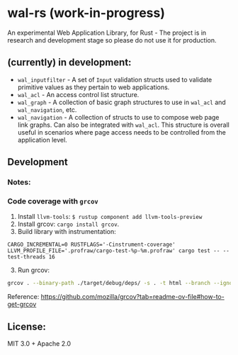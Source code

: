 # wal-rs (work-in-progress)

An experimental Web Application Library, for Rust - The project is in research and development stage so please do not use it for production.

## (currently) in development:

- `wal_inputfilter` - A set of `Input` validation structs used to validate primitive values as they pertain to web applications.
- `wal_acl` - An access control list structure.
- `wal_graph` - A collection of basic graph structures to use in `wal_acl` and `wal_navigation`, etc.
- `wal_navigation` - A collection of structs to use to compose web page link graphs.  Can also be integrated with `wal_acl`.  This structure is overall useful in scenarios where page access needs to be controlled from the application level.

## Development

### Notes:

### Code coverage with `grcov`

1. Install `llvm-tools`: `$ rustup component add llvm-tools-preview`
2. Install grcov: `cargo install grcov`.
2. Build library with instrumentation:
```
CARGO_INCREMENTAL=0 RUSTFLAGS='-Cinstrument-coverage' LLVM_PROFILE_FILE='.profraw/cargo-test-%p-%m.profraw' cargo test -- --test-threads 16
```
3. Run grcov: 
```bash
grcov . --binary-path ./target/debug/deps/ -s . -t html --branch --ignore-not-existing --ignore '../*' --ignore "/*" -o target/coverage/html
```

Reference: https://github.com/mozilla/grcov?tab=readme-ov-file#how-to-get-grcov

## License:

MIT 3.0 + Apache 2.0
